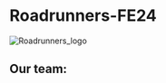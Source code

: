 Roadrunners-FE24 
====

![Roadrunners_logo](https://github.com/blauerkakao877/Roadrunners-FE24/assets/131390374/50f191a3-0340-4c7b-ba7b-8b8aab709dd7)



## Our team:
